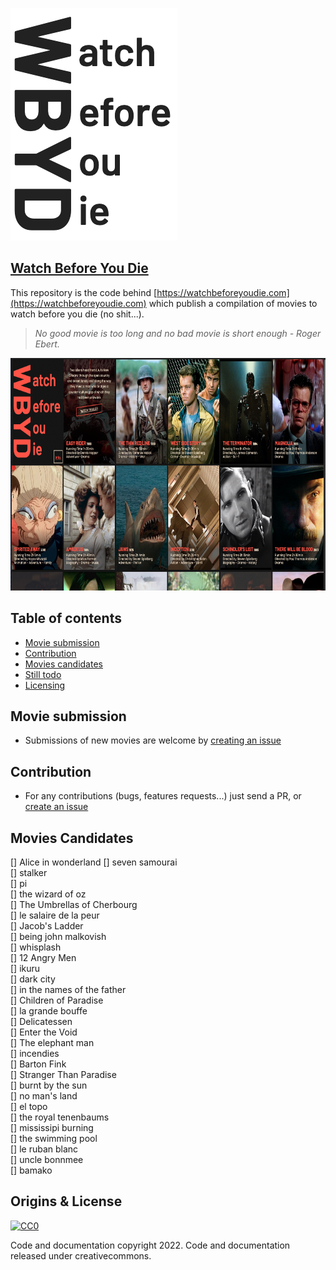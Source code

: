 <p>
  <a href="https://watchbeforeyoudie.com/">
    <img src="logo.png" alt="Watch Before You Die Logo" width="267" height="372">
  </a>
</p>

## [Watch Before You Die](https://watchbeforeyoudie.com)

This repository is the code behind [https://watchbeforeyoudie.com](https://watchbeforeyoudie.com) which publish a compilation of movies to watch before you die (no shit...).

> _No good movie is too long and no bad movie is short enough - Roger Ebert._

<p align="center">
  <a href="https://watchbeforeyoudie.com/">
    <img src="screenshot.png" alt="Watch Before You Die Screenshot" height="372">
  </a>
</p>

## Table of contents

- [Movie submission](#movie-submission)
- [Contribution](#contribution)
- [Movies candidates](#movies-candidates)
- [Still todo](#Still-todo)
- [Licensing](#Licensing)

## Movie submission

- Submissions of new movies are welcome by [creating an issue](https://github.com/ngermeau/watch_before_you_die/issues/new)

## Contribution

- For any contributions (bugs, features requests...) just send a PR, or [create an issue](https://github.com/ngermeau/watch_before_you_die/issues/new)

## Movies Candidates

[] Alice in wonderland
[] seven samourai  
[] stalker  
[] pi  
[] the wizard of oz  
[] The Umbrellas of Cherbourg  
[] le salaire de la peur  
[] Jacob's Ladder  
[] being john malkovish  
[] whisplash  
[] 12 Angry Men  
[] ikuru  
[] dark city  
[] in the names of the father  
[] Children of Paradise  
[] la grande bouffe  
[] Delicatessen  
[] Enter the Void  
[] The elephant man  
[] incendies  
[] Barton Fink  
[] Stranger Than Paradise  
[] burnt by the sun  
[] no man's land  
[] el topo  
[] the royal tenenbaums  
[] mississipi burning  
[] the swimming pool  
[] le ruban blanc  
[] uncle bonnmee  
[] bamako

## Origins & License

[![CC0](http://mirrors.creativecommons.org/presskit/buttons/88x31/svg/cc-zero.svg)](https://creativecommons.org/publicdomain/zero/1.0/)

Code and documentation copyright 2022. Code and documentation released under creativecommons.

